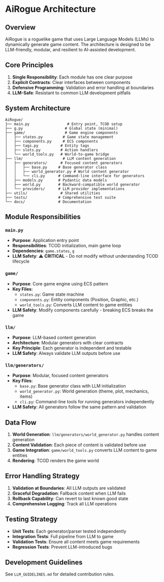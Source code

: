 # AiRogue Architecture

## Overview
AiRogue is a roguelike game that uses Large Language Models (LLMs) to dynamically generate game content. The architecture is designed to be LLM-friendly, modular, and resilient to AI-assisted development.

## Core Principles
1. **Single Responsibility**: Each module has one clear purpose
2. **Explicit Contracts**: Clear interfaces between components
3. **Defensive Programming**: Validation and error handling at boundaries
4. **LLM-Safe**: Resistant to common LLM development pitfalls

## System Architecture

```
AiRogue/
├── main.py                 # Entry point, TCOD setup
├── g.py                   # Global state (minimal)
├── game/                  # Game engine components
│   ├── states.py         # Game state management
│   ├── components.py     # ECS components
│   ├── tags.py          # Entity tags
│   ├── slots.py         # Action handlers
│   └── world_tools.py   # World-to-game bridge
├── llm/                  # LLM content generation
│   ├── generators/      # Focused content generators
│   │   ├── base.py     # Base generator class
│   │   ├── world_generator.py # World content generator
│   │   └── cli.py      # Command-line interface for generators
│   ├── models.py       # Pydantic data models
│   ├── world.py        # Backward-compatible world generator
│   └── providers/      # LLM provider implementations
├── utils/               # Shared utilities
├── tests/              # Comprehensive test suite
└── docs/               # Documentation
```

## Module Responsibilities

### `main.py`
- **Purpose**: Application entry point
- **Responsibilities**: TCOD initialization, main game loop
- **Dependencies**: `game.states`, `g`
- **LLM Safety**: ⚠️ **CRITICAL** - Do not modify without understanding TCOD lifecycle

### `game/`
- **Purpose**: Core game engine using ECS pattern
- **Key Files**:
  - `states.py`: Game state machine
  - `components.py`: Entity components (Position, Graphic, etc.)
  - `world_tools.py`: Converts LLM content to game entities
- **LLM Safety**: Modify components carefully - breaking ECS breaks the game

### `llm/`
- **Purpose**: LLM-based content generation
- **Architecture**: Modular generators with clear contracts
- **Key Principle**: Each generator is independent and testable
- **LLM Safety**: Always validate LLM outputs before use

### `llm/generators/`
- **Purpose**: Modular, focused content generators
- **Key Files**:
  - `base.py`: Base generator class with LLM initialization
  - `world_generator.py`: World generation (theme, plot, mechanics, items)
  - `cli.py`: Command-line tools for running generators independently
- **LLM Safety**: All generators follow the same pattern and validation
<!-- 
### `config/`
- **Purpose**: Immutable game rules and constants
- **LLM Safety**: 🚫 **NEVER MODIFY** - These define core game behavior -->

## Data Flow

1. **World Generation**: `llm/generators/world_generator.py` handles content generation
2. **Content Validation**: Each piece of content is validated before use
3. **Game Integration**: `game/world_tools.py` converts LLM content to game entities
4. **Rendering**: TCOD renders the game world

## Error Handling Strategy

1. **Validation at Boundaries**: All LLM outputs are validated
2. **Graceful Degradation**: Fallback content when LLM fails
3. **Rollback Capability**: Can revert to last known good state
4. **Comprehensive Logging**: Track all LLM operations

## Testing Strategy

- **Unit Tests**: Each generator/parser tested independently
- **Integration Tests**: Full pipeline from LLM to game
- **Validation Tests**: Ensure all content meets game requirements
- **Regression Tests**: Prevent LLM-introduced bugs

## Development Guidelines

See `LLM_GUIDELINES.md` for detailed contribution rules.
